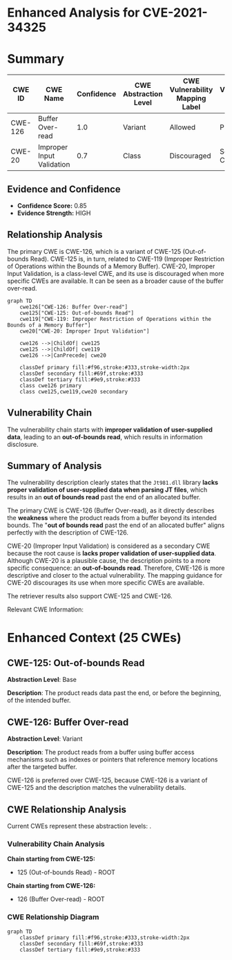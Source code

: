 # Enhanced Analysis for CVE-2021-34325

# Summary
| CWE ID | CWE Name | Confidence | CWE Abstraction Level | CWE Vulnerability Mapping Label | CWE-Vulnerability Mapping Notes |
|---|---|---|---|---|---|
| CWE-126 | Buffer Over-read | 1.0 | Variant | Allowed | Primary CWE |
| CWE-20 | Improper Input Validation | 0.7 | Class | Discouraged | Secondary CWE |

## Evidence and Confidence

*   **Confidence Score:** 0.85
*   **Evidence Strength:** HIGH

## Relationship Analysis
The primary CWE is CWE-126, which is a variant of CWE-125 (Out-of-bounds Read). CWE-125 is, in turn, related to CWE-119 (Improper Restriction of Operations within the Bounds of a Memory Buffer). CWE-20, Improper Input Validation, is a class-level CWE, and its use is discouraged when more specific CWEs are available. It can be seen as a broader cause of the buffer over-read.

```mermaid
graph TD
    cwe126["CWE-126: Buffer Over-read"]
    cwe125["CWE-125: Out-of-bounds Read"]
    cwe119["CWE-119: Improper Restriction of Operations within the Bounds of a Memory Buffer"]
    cwe20["CWE-20: Improper Input Validation"]
    
    cwe126 -->|ChildOf| cwe125
    cwe125 -->|ChildOf| cwe119
    cwe126 -->|CanPrecede| cwe20
    
    classDef primary fill:#f96,stroke:#333,stroke-width:2px
    classDef secondary fill:#69f,stroke:#333
    classDef tertiary fill:#9e9,stroke:#333
    class cwe126 primary
    class cwe125,cwe119,cwe20 secondary
```

## Vulnerability Chain
The vulnerability chain starts with **improper validation of user-supplied data**, leading to an **out-of-bounds read**, which results in information disclosure.

## Summary of Analysis
The vulnerability description clearly states that the `Jt981.dll` library **lacks proper validation of user-supplied data when parsing JT files**, which results in an **out of bounds read** past the end of an allocated buffer.

The primary CWE is CWE-126 (Buffer Over-read), as it directly describes the **weakness** where the product reads from a buffer beyond its intended bounds. The "**out of bounds read** past the end of an allocated buffer" aligns perfectly with the description of CWE-126.

CWE-20 (Improper Input Validation) is considered as a secondary CWE because the root cause is **lacks proper validation of user-supplied data**. Although CWE-20 is a plausible cause, the description points to a more specific consequence: an **out-of-bounds read**. Therefore, CWE-126 is more descriptive and closer to the actual vulnerability. The mapping guidance for CWE-20 discourages its use when more specific CWEs are available.

The retriever results also support CWE-125 and CWE-126.

Relevant CWE Information:

# Enhanced Context (25 CWEs)

## CWE-125: Out-of-bounds Read
**Abstraction Level**: Base

**Description**:
The product reads data past the end, or before the beginning, of the intended buffer.

## CWE-126: Buffer Over-read
**Abstraction Level**: Variant

**Description**:
The product reads from a buffer using buffer access mechanisms such as indexes or pointers that reference memory locations after the targeted buffer.

CWE-126 is preferred over CWE-125, because CWE-126 is a variant of CWE-125 and the description matches the vulnerability details.


## CWE Relationship Analysis

Current CWEs represent these abstraction levels: .


### Vulnerability Chain Analysis

**Chain starting from CWE-125:**
- 125 (Out-of-bounds Read) - ROOT


**Chain starting from CWE-126:**
- 126 (Buffer Over-read) - ROOT



### CWE Relationship Diagram

```mermaid
graph TD
    classDef primary fill:#f96,stroke:#333,stroke-width:2px
    classDef secondary fill:#69f,stroke:#333
    classDef tertiary fill:#9e9,stroke:#333
```